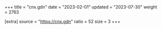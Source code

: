 +++
title = "cnx.gdn"
date = "2023-02-01"
updated = "2023-07-30"
weight = 2763

[extra]
source = "https://cnx.gdn"
ratio = 52
size = 3
+++
